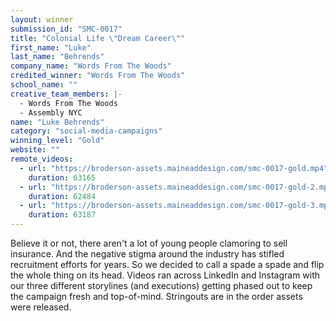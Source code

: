 ```yaml
---
layout: winner
submission_id: "SMC-0017"
title: "Colonial Life \"Dream Career\""
first_name: "Luke"
last_name: "Behrends"
company_name: "Words From The Woods"
credited_winner: "Words From The Woods"
school_name: ""
creative_team_members: |-
  - Words From The Woods
  - Assembly NYC
name: "Luke Behrends"
category: "social-media-campaigns"
winning_level: "Gold"
website: ""
remote_videos:
  - url: "https://broderson-assets.maineaddesign.com/smc-0017-gold.mp4"
    duration: 63165
  - url: "https://broderson-assets.maineaddesign.com/smc-0017-gold-2.mp4"
    duration: 62484
  - url: "https://broderson-assets.maineaddesign.com/smc-0017-gold-3.mp4"
    duration: 63187
---
```


Believe it or not, there aren't a lot of young people clamoring to sell insurance. And the negative stigma around the industry has stifled recruitment efforts for years. So we decided to call a spade a spade and flip the whole thing on its head. Videos ran across LinkedIn and Instagram with our three different storylines (and executions) getting phased out to keep the campaign fresh and top-of-mind. Stringouts are in the order assets were released.
